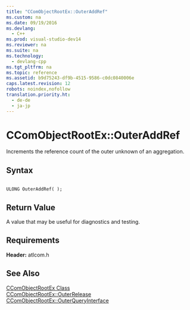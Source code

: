 ```yaml
---
title: "CComObjectRootEx::OuterAddRef"
ms.custom: na
ms.date: 09/19/2016
ms.devlang: 
  - C++
ms.prod: visual-studio-dev14
ms.reviewer: na
ms.suite: na
ms.technology: 
  - devlang-cpp
ms.tgt_pltfrm: na
ms.topic: reference
ms.assetid: b9d75243-df9b-4515-9586-c0dc0840006e
caps.latest.revision: 12
robots: noindex,nofollow
translation.priority.ht: 
  - de-de
  - ja-jp
---
```

# CComObjectRootEx::OuterAddRef
Increments the reference count of the outer unknown of an aggregation.  
  
## Syntax  
  
```  
  
ULONG OuterAddRef( );  
```  
  
## Return Value  
 A value that may be useful for diagnostics and testing.  
  
## Requirements  
 **Header:** atlcom.h  
  
## See Also  
 [CComObjectRootEx Class](../vs140/CComObjectRootEx-Class.md)   
 [CComObjectRootEx::OuterRelease](../vs140/CComObjectRootEx--OuterRelease.md)   
 [CComObjectRootEx::OuterQueryInterface](../vs140/CComObjectRootEx--OuterQueryInterface.md)